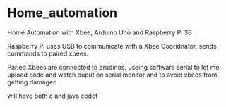 # Home_automation
Home Automation with Xbee, Arduino Uno and Raspberry Pi 3B

Raspberry Pi uses USB to communicate with a Xbee Cooridnator, sends commands to paired xbees.

Paried Xbees are connected to arudinos, useing software serial to let me upload code and watch ouput on serial monitor and to avoid xbees from getting damaged

will have both c and java codef
